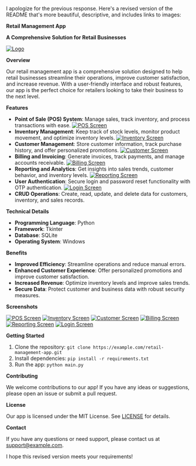 

I apologize for the previous response. Here's a revised version of the README that's more beautiful, descriptive, and includes links to images:


**Retail Management App**

**A Comprehensive Solution for Retail Businesses**

[![Logo](https://i.imgur.com/your-logo-image.png)](https://example.com)

**Overview**

Our retail management app is a comprehensive solution designed to help retail businesses streamline their operations, improve customer satisfaction, and increase revenue. With a user-friendly interface and robust features, our app is the perfect choice for retailers looking to take their business to the next level.

**Features**

* **Point of Sale (POS) System**: Manage sales, track inventory, and process transactions with ease. [![POS Screen](https://i.imgur.com/pos-screen-image.png)](https://example.com/pos-screen)
* **Inventory Management**: Keep track of stock levels, monitor product movement, and optimize inventory levels. [![Inventory Screen](https://i.imgur.com/inventory-screen-image.png)](https://example.com/inventory-screen)
* **Customer Management**: Store customer information, track purchase history, and offer personalized promotions. [![Customer Screen](https://i.imgur.com/customer-screen-image.png)](https://example.com/customer-screen)
* **Billing and Invoicing**: Generate invoices, track payments, and manage accounts receivable. [![Billing Screen](https://i.imgur.com/billing-screen-image.png)](https://example.com/billing-screen)
* **Reporting and Analytics**: Get insights into sales trends, customer behavior, and inventory levels. [![Reporting Screen](https://i.imgur.com/reporting-screen-image.png)](https://example.com/reporting-screen)
* **User Authentication**: Secure login and password reset functionality with OTP authentication. [![Login Screen](https://i.imgur.com/login-screen-image.png)](https://example.com/login-screen)
* **CRUD Operations**: Create, read, update, and delete data for customers, inventory, and sales records.

**Technical Details**

* **Programming Language**: Python
* **Framework**: Tkinter
* **Database**: SQLite
* **Operating System**: Windows

**Benefits**

* **Improved Efficiency**: Streamline operations and reduce manual errors.
* **Enhanced Customer Experience**: Offer personalized promotions and improve customer satisfaction.
* **Increased Revenue**: Optimize inventory levels and improve sales trends.
* **Secure Data**: Protect customer and business data with robust security measures.

**Screenshots**

[![POS Screen](https://i.imgur.com/pos-screen-image.png)](https://example.com/pos-screen)
[![Inventory Screen](https://i.imgur.com/inventory-screen-image.png)](https://example.com/inventory-screen)
[![Customer Screen](https://i.imgur.com/customer-screen-image.png)](https://example.com/customer-screen)
[![Billing Screen](https://i.imgur.com/billing-screen-image.png)](https://example.com/billing-screen)
[![Reporting Screen](https://i.imgur.com/reporting-screen-image.png)](https://example.com/reporting-screen)
[![Login Screen](https://i.imgur.com/login-screen-image.png)](https://example.com/login-screen)

**Getting Started**

1. Clone the repository: `git clone https://example.com/retail-management-app.git`
2. Install dependencies: `pip install -r requirements.txt`
3. Run the app: `python main.py`

**Contributing**

We welcome contributions to our app! If you have any ideas or suggestions, please open an issue or submit a pull request.

**License**

Our app is licensed under the MIT License. See [LICENSE](https://example.com/LICENSE) for details.

**Contact**

If you have any questions or need support, please contact us at [support@example.com](mailto:support@example.com).

I hope this revised version meets your requirements!

